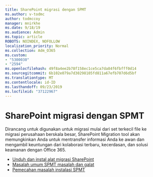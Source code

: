 ```yaml
---
title: SharePoint migrasi dengan SPMT
ms.author: v-todmc
author: todmccoy
manager: mnirkhe
ms.date: 9/18/19
ms.audience: Admin
ms.topic: article
ROBOTS: NOINDEX, NOFOLLOW
localization_priority: Normal
ms.collection: Adm_O365
ms.custom:
- "5300030"
- "2594"
ms.openlocfilehash: 49f8a4ee2b78f158ec1ce5ca7da84f6fbfff0d14
ms.sourcegitcommit: 6b102e079a7d30298105fd811a67efb707d6d5bf
ms.translationtype: MT
ms.contentlocale: id-ID
ms.lasthandoff: 09/23/2019
ms.locfileid: "37122967"
---
```

# <a name="sharepoint-migration-with-spmt"></a>SharePoint migrasi dengan SPMT

Dirancang untuk digunakan untuk migrasi mulai dari set terkecil file ke migrasi perusahaan berskala besar, SharePoint Migration tool akan memungkinkan Anda untuk mentransfer informasi Anda ke awan dan mengambil keuntungan dari kolaborasi terbaru, kecerdasan, dan solusi keamanan dengan Office 365.

- [Unduh dan instal alat migrasi SharePoint](https://docs.microsoft.com/sharepointmigration/introducing-the-sharepoint-migration-tool)
- [Masalah umum SPMT masalah dan galat](https://docs.microsoft.com/sharepointmigration/troubleshooting-common-spmt-issues)
- [Pemecahan masalah instalasi SPMT](https://docs.microsoft.com/sharepointmigration/spmt-install-issues#troubleshooting-spmt-installation-issues)
